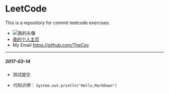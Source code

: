 # LeetCode
This is a repository for commit leetcode exercises.

* ![我的头像](https://avatars0.githubusercontent.com/u/20471034?v=3&s=120)
* [我的个人主页](thecoy.github.io)
* My Email <https://github.com/TheCoy> 

***

##### 2017-03-14
- 测试提交
* *代码示例：* `System.out.println("Hello,MarkDown")`

